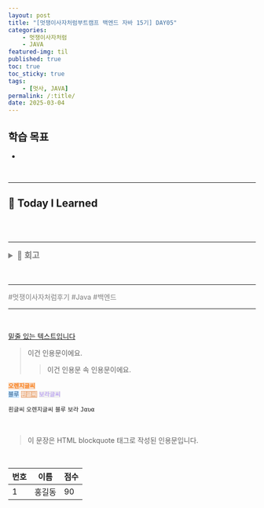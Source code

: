 ```yaml
---
layout: post
title: "[멋쟁이사자처럼부트캠프 백엔드 자바 15기] DAY05"
categories: 
    - 멋쟁이사자처럼
    - JAVA
featured-img: til
published: true
toc: true
toc_sticky: true
tags:
    - [멋사, JAVA]
permalink: /:title/
date: 2025-03-04
---
```


## **학습 목표**

- 

<br>


---

## 📝 Today I Learned

<br> 

<br>

---

<details>
    <summary style="font-weight:bold;color:gray;font-size:larger;">🎈 회고</summary>
    <blockquote id="til">
    <p> 자바의 구조, 접근제한자, static에 대해 들어본 적은 있지만 자세히 알지는 못했는데, 오늘 수업으로 정확한 개념을 이해하게 되었다.  
특히 접근제한자와 static은 객체지향 프로그래밍을 하기 위한 중요한 부분이라고 생각해서 정확히 개념을 이해하고 외워야할 것 같다.  
자바 OOP는 정처기에서도 공부했고 전공 수업때도 배워서 개념은 알고 있었지만 코드에 제대로 적용한 경험이 별로 없다. 앞으로 계속 연습하면서 객체지향적인 코드를 작성할 수 있도록 할 것이다.
 </p>
    </blockquote>
</details>


<br>
<br>

---

<p style="color:gray">
#멋쟁이사자처럼후기 #Java #백엔드
</p>


---

<font style="color:#; font-weight:bold"> </font>
<mark style='background-color: 색상명'></mark>  

<u>밑줄 있는 텍스트입니다</u> 
> 이건 인용문이에요. 
>> 이건 인용문 속 인용문이에요. 

<code style="background-color: rgb(249, 221, 199); color: rgb(248, 127, 28); font-weight: bold">오렌지글씨</code>  
<code style="background-color:#c7e4ff; color: rgb(40, 88, 133);">블루</code>
<code style="background-color: rgb(237, 185, 147); color: white;">흰글씨</code>
<code style="background-color: rgb(241, 241, 241); color: rgb(168, 137, 240);">보라글씨</code>

<code class="code-or1">흰글씨</code>
<code class="code-or2">오렌지글씨</code>
<code class="code-bl">블루</code>
<code class="code-vi">보라</code>
<code class="code-java">Jαʋα</code>

<img src="" class="img-hor">
<img src="" class="img-ver">
<img src="" class="img-doub">


<blockquote>
  <p>이 문장은 HTML blockquote 태그로 작성된 인용문입니다.</p>
</blockquote>

&nbsp;

| 번호 | 이름   | 점수 |
|----|------|----|
| 1  | 홍길동 | 90 |
